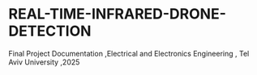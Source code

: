 # REAL-TIME-INFRARED-DRONE-DETECTION
Final Project Documentation ,Electrical and Electronics Engineering , Tel Aviv University ,2025
